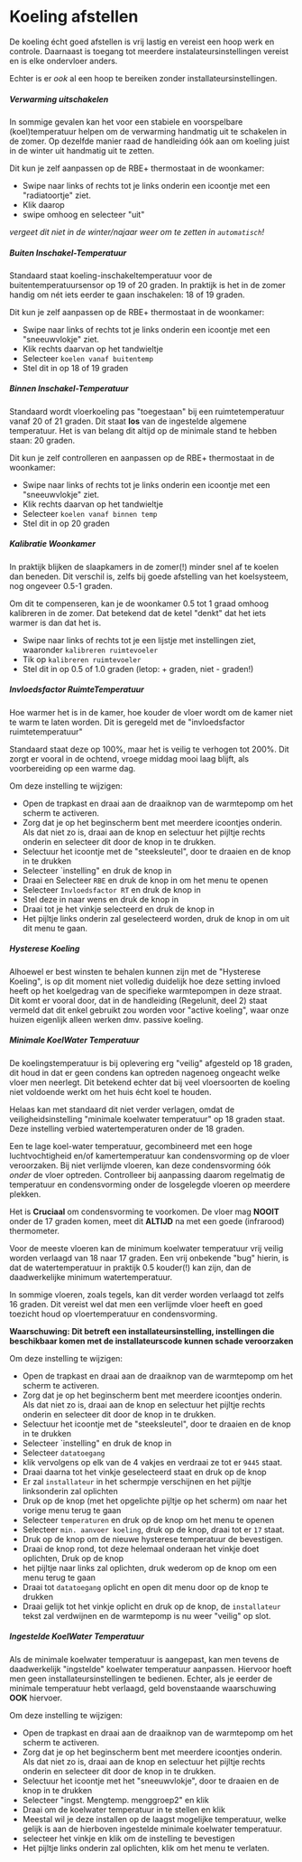 # Koeling afstellen

De koeling écht goed afstellen is vrij lastig en vereist een hoop werk en controle.
Daarnaast is toegang tot meerdere instalateursinstellingen vereist en is elke ondervloer anders.

Echter is er *ook* al een hoop te bereiken zonder installateursinstellingen.


##### Verwarming uitschakelen

In sommige gevalen kan het voor een stabiele en voorspelbare (koel)temperatuur helpen om de verwarming handmatig uit te schakelen in de zomer.
Op dezelfde manier raad de handleiding óók aan om koeling juist in de winter uit handmatig uit te zetten.

Dit kun je zelf aanpassen op de RBE+ thermostaat in de woonkamer:

- Swipe naar links of rechts tot je links onderin een icoontje met een "radiatoortje" ziet.
- Klik daarop
- swipe omhoog en selecteer "uit"

*vergeet dit niet in de winter/najaar weer om te zetten in `automatisch`!*


##### Buiten Inschakel-Temperatuur

Standaard staat koeling-inschakeltemperatuur voor de buitentemperatuursensor op 19 of 20 graden.
In praktijk is het in de zomer handig om nét iets eerder te gaan inschakelen: 18 of 19 graden.

Dit kun je zelf aanpassen op de RBE+ thermostaat in de woonkamer:

- Swipe naar links of rechts tot je links onderin een icoontje met een "sneeuwvlokje" ziet.
- Klik rechts daarvan op het tandwieltje
- Selecteer `koelen vanaf buitentemp`
- Stel dit in op 18 of 19 graden



##### Binnen Inschakel-Temperatuur

Standaard wordt vloerkoeling pas "toegestaan" bij een ruimtetemperatuur vanaf 20 of 21 graden. Dit staat **los** van de ingestelde algemene temperatuur.
Het is van belang dit altijd op de minimale stand te hebben staan: 20 graden.

Dit kun je zelf controlleren en aanpassen op de RBE+ thermostaat in de woonkamer:

- Swipe naar links of rechts tot je links onderin een icoontje met een "sneeuwvlokje" ziet.
- Klik rechts daarvan op het tandwieltje
- Selecteer `koelen vanaf binnen temp`
- Stel dit in op 20 graden

##### Kalibratie Woonkamer

In praktijk blijken de slaapkamers in de zomer(!) minder snel af te koelen dan beneden.
Dit verschil is, zelfs bij goede afstelling van het koelsysteem, nog ongeveer 0.5-1 graden.

Om dit te compenseren, kan je de woonkamer 0.5 tot 1 graad omhoog kalibreren in de zomer. Dat betekend dat de ketel "denkt" dat het iets warmer is dan dat het is.

- Swipe naar links of rechts tot je een lijstje met instellingen ziet, waaronder `kalibreren ruimtevoeler`
- Tik op `kalibreren ruimtevoeler`
- Stel dit in op 0.5 of 1.0 graden (letop: + graden, niet - graden!)


##### Invloedsfactor RuimteTemperatuur

Hoe warmer het is in de kamer, hoe kouder de vloer wordt om de kamer niet te warm te laten worden.
Dit is geregeld met de "invloedsfactor ruimtetemperatuur"

Standaard staat deze op 100%, maar het is veilig te verhogen tot 200%.
Dit zorgt er vooral in de ochtend, vroege middag mooi laag blijft, als voorbereiding op een warme dag.

Om deze instelling te wijzigen:
- Open de trapkast en draai aan de draaiknop van de warmtepomp om het scherm te activeren.
- Zorg dat je op het beginscherm bent met meerdere icoontjes onderin. Als dat niet zo is, draai aan de knop en selectuur het pijltje rechts onderin en selecteer dit door de knop in te drukken.
- Selectuur het icoontje met de "steeksleutel", door te draaien en de knop in te drukken
- Selecteer `instelling" en druk de knop in
- Draai en Selecteer `RBE` en druk de knop in om het menu te openen
- Selecteer `Invloedsfactor RT` en druk de knop in
- Stel deze in naar wens en druk de knop in
- Draai tot je het vinkje selecteerd en druk de knop in
- Het pijltje links onderin zal geselecteerd worden, druk de knop in om uit dit menu te gaan.


##### Hysterese Koeling

Alhoewel er best winsten te behalen kunnen zijn met de "Hysterese Koeling", is op dit moment niet volledig duidelijk hoe deze setting invloed heeft op het koelgedrag van de specifieke warmtepompen in deze straat.
Dit komt er vooral door, dat in de handleiding (Regelunit, deel 2) staat vermeld dat dit enkel gebruikt zou worden voor "active koeling", waar onze huizen eigenlijk alleen werken dmv. passive koeling.


##### Minimale KoelWater Temperatuur

De koelingstemperatuur is bij oplevering erg "veilig" afgesteld op 18 graden, dit houd in dat er geen condens kan optreden nagenoeg ongeacht welke vloer men neerlegt.
Dit betekend echter dat bij veel vloersoorten de koeling niet voldoende werkt om het huis écht koel te houden.

Helaas kan met standaard dit niet verder verlagen, omdat de veiligheidsinstelling "minimale koelwater temperatuur" op 18 graden staat. Deze instelling verbied watertemperaturen onder de 18 graden.

Een te lage koel-water temperatuur, gecombineerd met een hoge luchtvochtigheid en/of kamertemperatuur kan condensvorming op de vloer veroorzaken.
Bij niet verlijmde vloeren, kan deze condensvorming óók *onder* de vloer optreden.
Controlleer bij aanpassing daarom regelmatig de temperatuur en condensvorming onder de losgelegde vloeren op meerdere plekken.

Het is **Cruciaal** om condensvorming te voorkomen. De vloer mag **NOOIT** onder de 17 graden komen, meet dit **ALTIJD** na met een goede (infrarood) thermometer.

Voor de meeste vloeren kan de minimum koelwater temperatuur vrij veilig worden verlaagd van 18 naar 17 graden.
Een vrij onbekende "bug" hierin, is dat de watertemperatuur in praktijk 0.5 kouder(!) kan zijn, dan de daadwerkelijke minimum watertemperatuur.

In sommige vloeren, zoals tegels, kan dit verder worden verlaagd tot zelfs 16 graden.
Dit vereist wel dat men een verlijmde vloer heeft en goed toezicht houd op vloertemperatuur en condensvorming.

**Waarschuwing: Dit betreft een installateursinstelling, instellingen die beschikbaar komen met de installateurscode kunnen schade veroorzaken**

Om deze instelling te wijzigen:
- Open de trapkast en draai aan de draaiknop van de warmtepomp om het scherm te activeren.
- Zorg dat je op het beginscherm bent met meerdere icoontjes onderin. Als dat niet zo is, draai aan de knop en selectuur het pijltje rechts onderin en selecteer dit door de knop in te drukken.
- Selectuur het icoontje met de "steeksleutel", door te draaien en de knop in te drukken
- Selecteer `instelling" en druk de knop in
- Selecteer `datatoegang` 
- klik vervolgens op elk van de 4 vakjes en verdraai ze tot er `9445` staat.
- Draai daarna tot het vinkje geselecteerd staat en druk op de knop
- Er zal `installateur`  in het schermpje verschijnen en het pijltje linksonderin zal oplichten
- Druk op de knop (met het opgelichte pijltje op het scherm) om naar het vorige menu terug te gaan
- Selecteer `temperaturen` en druk op de knop om het menu te openen
- Selecteer `min. aanvoer koeling`, druk op de knop, draai tot er `17` staat.
- Druk op de knop om de nieuwe hysterese temperatuur de bevestigen.
- Draai de knop rond, tot deze helemaal onderaan het vinkje doet oplichten, Druk op de knop
- het pijltje naar links zal oplichten, druk wederom op de knop om een menu terug te gaan
- Draai tot `datatoegang` oplicht en open dit menu door op de knop te drukken
- Draai gelijk tot het vinkje oplicht en druk op de knop, de `installateur` tekst zal verdwijnen en de warmtepomp is nu weer "veilig" op slot.


##### Ingestelde KoelWater Temperatuur

Als de minimale koelwater temperatuur is aangepast, kan men tevens de daadwerkelijk "ingstelde" koelwater temperatuur aanpassen.
Hiervoor hoeft men geen installateursinstellingen te bedienen. Echter, als je eerder de minimale temperatuur hebt verlaagd, geld bovenstaande waarschuwing **OOK** hiervoer.

Om deze instelling te wijzigen:
- Open de trapkast en draai aan de draaiknop van de warmtepomp om het scherm te activeren.
- Zorg dat je op het beginscherm bent met meerdere icoontjes onderin. Als dat niet zo is, draai aan de knop en selectuur het pijltje rechts onderin en selecteer dit door de knop in te drukken.
- Selectuur het icoontje met het "sneeuwvlokje", door te draaien en de knop in te drukken
- Selecteer "ingst. Mengtemp. menggroep2" en klik
- Draai om de koelwater temperatuur in te stellen en klik
- Meestal wil je deze installen op de laagst mogelijke temperatuur, welke gelijk is aan de hierboven ingestelde minimale koelwater temperatuur.
- selecteer het vinkje en klik om de instelling te bevestigen
- Het pijltje links onderin zal oplichten, klik om het menu te verlaten.